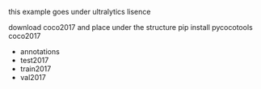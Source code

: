 this example goes under ultralytics lisence

download coco2017 and place under the structure
pip install pycocotools
coco2017
- annotations
- test2017
- train2017
- val2017